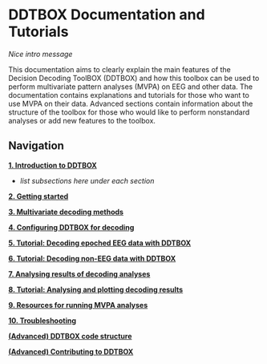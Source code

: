 # DDTBOX Documentation and Tutorials

*Nice intro message*

This documentation aims to clearly explain the main features of the Decision Decoding ToolBOX (DDTBOX) and how this toolbox can be used to perform multivariate pattern analyses (MVPA) on EEG and other data. The documentation contains explanations and tutorials for those who want to use MVPA on their data. Advanced sections contain information about the structure of the toolbox for those who would like to perform nonstandard analyses or add new features to the toolbox. 

## Navigation

[**1. Introduction to DDTBOX**]()

- _list subsections here under each section_

[**2. Getting started**]()

[**3. Multivariate decoding methods**]()

[**4. Configuring DDTBOX for decoding**]()

[**5. Tutorial: Decoding epoched EEG data with DDTBOX**]()

[**6. Tutorial: Decoding non-EEG data with DDTBOX**]()

[**7. Analysing results of decoding analyses**]()

[**8. Tutorial: Analysing and plotting decoding results**]()

[**9. Resources for running MVPA analyses**]()

[**10. Troubleshooting**]()

[**(Advanced) DDTBOX code structure**]()

[**(Advanced) Contributing to DDTBOX**]()